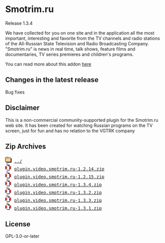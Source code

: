 # Smotrim.ru
Release 1.3.4

We have collected for you on one site and in the application all the most important, interesting and favorite from the TV channels and radio stations of the All-Russian State Television and Radio Broadcasting Company. "Smotrim.ru" is news in real time, talk shows, feature films and documentaries, TV series premieres and children's programs.
        

You can read more about this addon [here](http://xbmc.ru/forum/showthread.php?t=23431)

## Changes in the latest release 
 Bug fixes

## Disclaimer 
 This is a non-commercial community-supported plugin for the Smotrim.ru web site. It has been created for watching Russian programs on the TV screen, just for fun and has no relation to the VGTRK company
        

## Zip Archives
<pre>
<img src="../../icons/folder.gif" alt="[DIR]" > <a href="../">../</a> 
<img src="../../icons/compressed.gif" alt="[ZIP]" > <a href="plugin.video.smotrim.ru-1.2.14.zip">plugin.video.smotrim.ru-1.2.14.zip</a> 
<img src="../../icons/compressed.gif" alt="[ZIP]" > <a href="plugin.video.smotrim.ru-1.2.15.zip">plugin.video.smotrim.ru-1.2.15.zip</a> 
<img src="../../icons/compressed.gif" alt="[ZIP]" > <a href="plugin.video.smotrim.ru-1.3.4.zip">plugin.video.smotrim.ru-1.3.4.zip</a> 
<img src="../../icons/compressed.gif" alt="[ZIP]" > <a href="plugin.video.smotrim.ru-1.3.2.zip">plugin.video.smotrim.ru-1.3.2.zip</a> 
<img src="../../icons/compressed.gif" alt="[ZIP]" > <a href="plugin.video.smotrim.ru-1.3.3.zip">plugin.video.smotrim.ru-1.3.3.zip</a> 
<img src="../../icons/compressed.gif" alt="[ZIP]" > <a href="plugin.video.smotrim.ru-1.3.1.zip">plugin.video.smotrim.ru-1.3.1.zip</a> 
</pre>
## License 
 GPL-3.0-or-later

